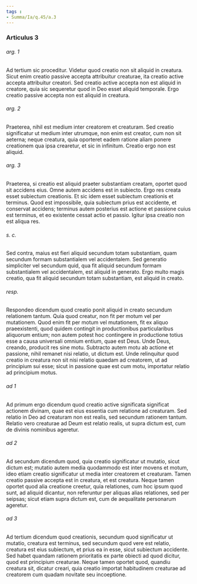 ```yaml
---
tags : 
- Summa/Ia/q.45/a.3
---
```


### Articulus 3

###### arg. 1
Ad tertium sic proceditur. Videtur quod creatio non sit aliquid in creatura. Sicut enim creatio passive accepta attribuitur creaturae, ita creatio active accepta attribuitur creatori. Sed creatio active accepta non est aliquid in creatore, quia sic sequeretur quod in Deo esset aliquid temporale. Ergo creatio passive accepta non est aliquid in creatura.

###### arg. 2
Praeterea, nihil est medium inter creatorem et creaturam. Sed creatio significatur ut medium inter utrumque, non enim est creator, cum non sit aeterna; neque creatura, quia oporteret eadem ratione aliam ponere creationem qua ipsa crearetur, et sic in infinitum. Creatio ergo non est aliquid.

###### arg. 3
Praeterea, si creatio est aliquid praeter substantiam creatam, oportet quod sit accidens eius. Omne autem accidens est in subiecto. Ergo res creata esset subiectum creationis. Et sic idem esset subiectum creationis et terminus. Quod est impossibile, quia subiectum prius est accidente, et conservat accidens; terminus autem posterius est actione et passione cuius est terminus, et eo existente cessat actio et passio. Igitur ipsa creatio non est aliqua res.

###### s. c.
Sed contra, maius est fieri aliquid secundum totam substantiam, quam secundum formam substantialem vel accidentalem. Sed generatio simpliciter vel secundum quid, qua fit aliquid secundum formam substantialem vel accidentalem, est aliquid in generato. Ergo multo magis creatio, qua fit aliquid secundum totam substantiam, est aliquid in creato.

###### resp.
Respondeo dicendum quod creatio ponit aliquid in creato secundum relationem tantum. Quia quod creatur, non fit per motum vel per mutationem. Quod enim fit per motum vel mutationem, fit ex aliquo praeexistenti, quod quidem contingit in productionibus particularibus aliquorum entium; non autem potest hoc contingere in productione totius esse a causa universali omnium entium, quae est Deus. Unde Deus, creando, producit res sine motu. Subtracto autem motu ab actione et passione, nihil remanet nisi relatio, ut dictum est. Unde relinquitur quod creatio in creatura non sit nisi relatio quaedam ad creatorem, ut ad principium sui esse; sicut in passione quae est cum motu, importatur relatio ad principium motus.

###### ad 1
Ad primum ergo dicendum quod creatio active significata significat actionem divinam, quae est eius essentia cum relatione ad creaturam. Sed relatio in Deo ad creaturam non est realis, sed secundum rationem tantum. Relatio vero creaturae ad Deum est relatio realis, ut supra dictum est, cum de divinis nominibus ageretur.

###### ad 2
Ad secundum dicendum quod, quia creatio significatur ut mutatio, sicut dictum est; mutatio autem media quodammodo est inter movens et motum, ideo etiam creatio significatur ut media inter creatorem et creaturam. Tamen creatio passive accepta est in creatura, et est creatura. Neque tamen oportet quod alia creatione creetur, quia relationes, cum hoc ipsum quod sunt, ad aliquid dicantur, non referuntur per aliquas alias relationes, sed per seipsas; sicut etiam supra dictum est, cum de aequalitate personarum ageretur.

###### ad 3
Ad tertium dicendum quod creationis, secundum quod significatur ut mutatio, creatura est terminus, sed secundum quod vere est relatio, creatura est eius subiectum, et prius ea in esse, sicut subiectum accidente. Sed habet quandam rationem prioritatis ex parte obiecti ad quod dicitur, quod est principium creaturae. Neque tamen oportet quod, quandiu creatura sit, dicatur creari, quia creatio importat habitudinem creaturae ad creatorem cum quadam novitate seu incoeptione.

